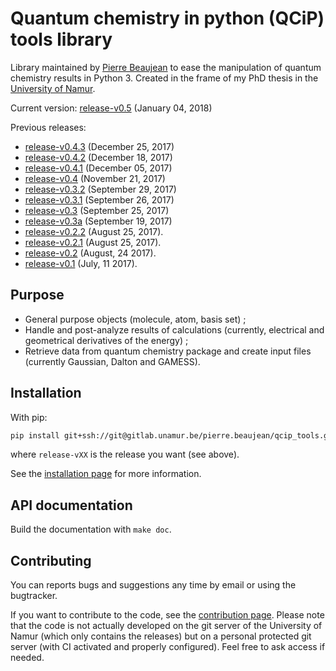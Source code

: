# Quantum chemistry in python (QCiP) tools library

Library maintained by [Pierre Beaujean](pierre.beaujean@unamur.be) to ease the manipulation of quantum chemistry results in Python 3. Created in the frame of my PhD thesis in the [University of Namur](https://www.unamur.be).

<!-- STABLE: -->
Current version: [release-v0.5](https://gitlab.unamur.be/pierre.beaujean/qcip_tools/tree/release-v0.5) (January 04, 2018)

Previous releases:

<!-- PREVIOUS: -->
+  [release-v0.4.3](https://gitlab.unamur.be/pierre.beaujean/qcip_tools/tree/release-v0.4.3) (December 25, 2017)
+ [release-v0.4.2](https://gitlab.unamur.be/pierre.beaujean/qcip_tools/tree/release-v0.4.2) (December 18, 2017)
+ [release-v0.4.1](https://gitlab.unamur.be/pierre.beaujean/qcip_tools/tree/release-v0.4.1) (December 05, 2017)
+ [release-v0.4](https://gitlab.unamur.be/pierre.beaujean/qcip_tools/tree/release-v0.4) (November 21, 2017)
+ [release-v0.3.2](https://gitlab.unamur.be/pierre.beaujean/qcip_tools/tree/release-v0.3.2) (September 29, 2017)
+ [release-v0.3.1](https://gitlab.unamur.be/pierre.beaujean/qcip_tools/tree/release-v0.3.1) (September 26, 2017)
+ [release-v0.3](https://gitlab.unamur.be/pierre.beaujean/qcip_tools/tree/release-v0.3) (September 25, 2017)
+ [release-v0.3a](https://gitlab.unamur.be/pierre.beaujean/qcip_tools/tree/release-v0.3a) (September 19, 2017)
+ [release-v0.2.2](https://gitlab.unamur.be/pierre.beaujean/qcip_tools/tree/release-v0.2.2) (August 25, 2017).
+ [release-v0.2.1](https://gitlab.unamur.be/pierre.beaujean/qcip_tools/tree/release-v0.2.1) (August 25, 2017).
+ [release-v0.2](https://gitlab.unamur.be/pierre.beaujean/qcip_tools/tree/release-v0.2) (August, 24 2017).
+ [release-v0.1](https://gitlab.unamur.be/pierre.beaujean/qcip_tools/tree/release-v0.1) (July, 11 2017).

## Purpose

+ General purpose objects (molecule, atom, basis set) ;
+ Handle and post-analyze results of calculations (currently, electrical and geometrical derivatives of the energy) ;
+ Retrieve data from quantum chemistry package and create input files (currently Gaussian, Dalton and GAMESS).

## Installation

With pip:

```bash
pip install git+ssh://git@gitlab.unamur.be/pierre.beaujean/qcip_tools.git@release-vXX
```

where `release-vXX` is the release you want (see above).

See the [installation page](./documentation/source/install.rst) for more information.

## API documentation

Build the documentation with `make doc`.

## Contributing

You can reports bugs and suggestions any time by email or using the bugtracker.

If you want to contribute to the code, see the [contribution page](./documentation/source/contributing.rst). 
Please note that the code is not actually developed on the git server of the University of Namur (which only contains the releases) but on a personal protected git server (with CI activated and properly configured). 
Feel free to ask access if needed.
